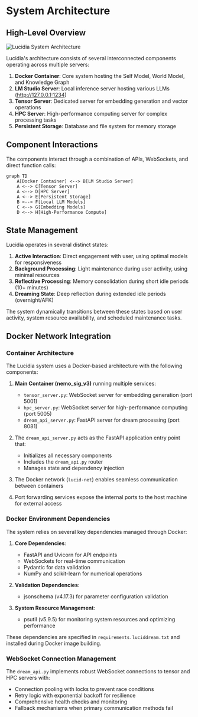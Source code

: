 # System Architecture

## High-Level Overview

![Lucidia System Architecture](./enhanced-architecture.svg)

Lucidia's architecture consists of several interconnected components operating across multiple servers:

1. **Docker Container**: Core system hosting the Self Model, World Model, and Knowledge Graph
2. **LM Studio Server**: Local inference server hosting various LLMs (http://127.0.0.1:1234)
3. **Tensor Server**: Dedicated server for embedding generation and vector operations
4. **HPC Server**: High-performance computing server for complex processing tasks
5. **Persistent Storage**: Database and file system for memory storage

## Component Interactions

The components interact through a combination of APIs, WebSockets, and direct function calls:

```mermaid
graph TD
    A[Docker Container] <--> B[LM Studio Server]
    A <--> C[Tensor Server]
    A <--> D[HPC Server]
    A <--> E[Persistent Storage]
    B <--> F[Local LLM Models]
    C <--> G[Embedding Models]
    D <--> H[High-Performance Compute]
```

## State Management

Lucidia operates in several distinct states:

1. **Active Interaction**: Direct engagement with user, using optimal models for responsiveness
2. **Background Processing**: Light maintenance during user activity, using minimal resources
3. **Reflective Processing**: Memory consolidation during short idle periods (10+ minutes)
4. **Dreaming State**: Deep reflection during extended idle periods (overnight/AFK)

The system dynamically transitions between these states based on user activity, system resource availability, and scheduled maintenance tasks.

## Docker Network Integration

### Container Architecture

The Lucidia system uses a Docker-based architecture with the following components:

1. **Main Container (nemo_sig_v3)** running multiple services:
   - `tensor_server.py`: WebSocket server for embedding generation (port 5001)
   - `hpc_server.py`: WebSocket server for high-performance computing (port 5005)
   - `dream_api_server.py`: FastAPI server for dream processing (port 8081)

2. The `dream_api_server.py` acts as the FastAPI application entry point that:
   - Initializes all necessary components 
   - Includes the `dream_api.py` router
   - Manages state and dependency injection

3. The Docker network (`lucid-net`) enables seamless communication between containers

4. Port forwarding services expose the internal ports to the host machine for external access

### Docker Environment Dependencies

The system relies on several key dependencies managed through Docker:

1. **Core Dependencies**:
   - FastAPI and Uvicorn for API endpoints
   - WebSockets for real-time communication
   - Pydantic for data validation
   - NumPy and scikit-learn for numerical operations

2. **Validation Dependencies**:
   - jsonschema (v4.17.3) for parameter configuration validation
   
3. **System Resource Management**:
   - psutil (v5.9.5) for monitoring system resources and optimizing performance

These dependencies are specified in `requirements.luciddream.txt` and installed during Docker image building.

### WebSocket Connection Management

The `dream_api.py` implements robust WebSocket connections to tensor and HPC servers with:

- Connection pooling with locks to prevent race conditions
- Retry logic with exponential backoff for resilience
- Comprehensive health checks and monitoring
- Fallback mechanisms when primary communication methods fail